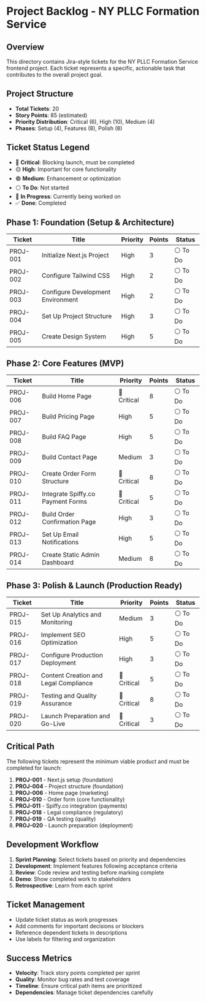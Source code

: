 # Project Backlog - NY PLLC Formation Service

## Overview
This directory contains Jira-style tickets for the NY PLLC Formation Service frontend project. Each ticket represents a specific, actionable task that contributes to the overall project goal.

## Project Structure
- **Total Tickets**: 20
- **Story Points**: 85 (estimated)
- **Priority Distribution**: Critical (6), High (10), Medium (4)
- **Phases**: Setup (4), Features (8), Polish (8)

## Ticket Status Legend
- 🔴 **Critical**: Blocking launch, must be completed
- 🟡 **High**: Important for core functionality
- 🟢 **Medium**: Enhancement or optimization
- ⚪ **To Do**: Not started
- 🔵 **In Progress**: Currently being worked on
- ✅ **Done**: Completed

## Phase 1: Foundation (Setup & Architecture)
| Ticket | Title | Priority | Points | Status |
|--------|-------|----------|--------|--------|
| PROJ-001 | Initialize Next.js Project | High | 3 | ⚪ To Do |
| PROJ-002 | Configure Tailwind CSS | High | 2 | ⚪ To Do |
| PROJ-003 | Configure Development Environment | High | 2 | ⚪ To Do |
| PROJ-004 | Set Up Project Structure | High | 3 | ⚪ To Do |
| PROJ-005 | Create Design System | High | 5 | ⚪ To Do |

## Phase 2: Core Features (MVP)
| Ticket | Title | Priority | Points | Status |
|--------|-------|----------|--------|--------|
| PROJ-006 | Build Home Page | 🔴 Critical | 8 | ⚪ To Do |
| PROJ-007 | Build Pricing Page | High | 5 | ⚪ To Do |
| PROJ-008 | Build FAQ Page | High | 5 | ⚪ To Do |
| PROJ-009 | Build Contact Page | Medium | 3 | ⚪ To Do |
| PROJ-010 | Create Order Form Structure | 🔴 Critical | 8 | ⚪ To Do |
| PROJ-011 | Integrate Spiffy.co Payment Forms | 🔴 Critical | 5 | ⚪ To Do |
| PROJ-012 | Build Order Confirmation Page | High | 3 | ⚪ To Do |
| PROJ-013 | Set Up Email Notifications | High | 5 | ⚪ To Do |
| PROJ-014 | Create Static Admin Dashboard | Medium | 8 | ⚪ To Do |

## Phase 3: Polish & Launch (Production Ready)
| Ticket | Title | Priority | Points | Status |
|--------|-------|----------|--------|--------|
| PROJ-015 | Set Up Analytics and Monitoring | Medium | 3 | ⚪ To Do |
| PROJ-016 | Implement SEO Optimization | High | 5 | ⚪ To Do |
| PROJ-017 | Configure Production Deployment | High | 3 | ⚪ To Do |
| PROJ-018 | Content Creation and Legal Compliance | 🔴 Critical | 5 | ⚪ To Do |
| PROJ-019 | Testing and Quality Assurance | 🔴 Critical | 8 | ⚪ To Do |
| PROJ-020 | Launch Preparation and Go-Live | 🔴 Critical | 3 | ⚪ To Do |

## Critical Path
The following tickets represent the minimum viable product and must be completed for launch:

1. **PROJ-001** - Next.js setup (foundation)
2. **PROJ-004** - Project structure (foundation)
3. **PROJ-006** - Home page (marketing)
4. **PROJ-010** - Order form (core functionality)
5. **PROJ-011** - Spiffy.co integration (payments)
6. **PROJ-018** - Legal compliance (regulatory)
7. **PROJ-019** - QA testing (quality)
8. **PROJ-020** - Launch preparation (deployment)

## Development Workflow
1. **Sprint Planning**: Select tickets based on priority and dependencies
2. **Development**: Implement features following acceptance criteria
3. **Review**: Code review and testing before marking complete
4. **Demo**: Show completed work to stakeholders
5. **Retrospective**: Learn from each sprint

## Ticket Management
- Update ticket status as work progresses
- Add comments for important decisions or blockers
- Reference dependent tickets in descriptions
- Use labels for filtering and organization

## Success Metrics
- **Velocity**: Track story points completed per sprint
- **Quality**: Monitor bug rates and test coverage
- **Timeline**: Ensure critical path items are prioritized
- **Dependencies**: Manage ticket dependencies carefully
